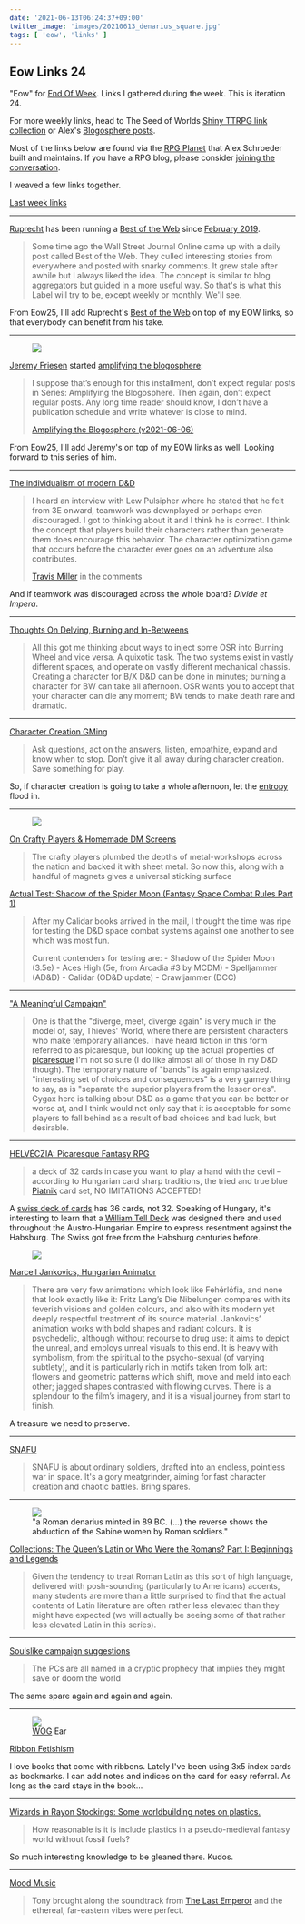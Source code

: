 ```yaml
---
date: '2021-06-13T06:24:37+09:00'
twitter_image: 'images/20210613_denarius_square.jpg'
tags: [ 'eow', 'links' ]
---
```


## Eow Links 24

"Eow" for [End Of Week](/#eow). Links I gathered during the week. This is iteration 24.

For more weekly links, head to The Seed of Worlds [Shiny TTRPG link collection](https://seedofworlds.blogspot.com/search/label/weekly%20links) or Alex's [Blogosphere posts](https://alexschroeder.ch/wiki/Blogosphere).

Most of the links below are found via the [RPG Planet](https://campaignwiki.org/rpg/) that Alex Schroeder built and maintains. If you have a RPG blog, please consider [joining the conversation](https://campaignwiki.org/wiki/Planet/Please_join!).

I weaved a few links together.

[Last week links](20210605.html?t=Eow_Links_23&f=eow24)

<hr/>

[Ruprecht](https://ruprechtsrpg.blogspot.com/) has been running a [Best of the Web](https://ruprechtsrpg.blogspot.com/search/label/Best%20of%20the%20Web) since [February 2019](https://ruprechtsrpg.blogspot.com/2019/02/best-of-web.html).

> Some time ago the Wall Street Journal Online came up with a daily post called Best of the Web. They culled interesting stories from everywhere and posted with snarky comments. It grew stale after awhile but I always liked the idea. The concept is similar to blog aggregators but guided in a more useful way. So that's is what this Label will try to be, except weekly or monthly. We'll see.

From Eow25, I'll add Ruprecht's [Best of the Web](https://ruprechtsrpg.blogspot.com/search/label/Best%20of%20the%20Web) on top of my EOW links, so that everybody can benefit from his take.

<hr/>

<figure class="right largest">
<a href="https://takeonrules.com"><img src="images/20210613_takeonrules.jpg" loading="lazy" /></a>
<figcaption>
</figcaption>
</figure>

[Jeremy Friesen](https://takeonrules.com) started [amplifying the blogosphere](https://takeonrules.com/series/amplifying-the-blogosphere/):

> I suppose that’s enough for this installment, don’t expect regular posts in Series: Amplifying the Blogosphere. Then again, don’t expect regular posts. Any long time reader should know, I don’t have a publication schedule and write whatever is close to mind.
>
> <span class="attribution"><a href="https://takeonrules.com/2021/06/06/amplifying-the-blogosphere-v2021-06-06/">Amplifying the Blogosphere (v2021-06-06)</a></span>

From Eow25, I'll add Jeremy's on top of my EOW links as well. Looking forward to this series of him.

<hr/>

[The individualism of modern D&D](https://methodsetmadness.blogspot.com/2021/06/the-individualism-of-modern-d.html)

> I heard an interview with Lew Pulsipher where he stated that he felt from 3E onward, teamwork was downplayed or perhaps even discouraged. I got to thinking about it and I think he is correct. I think the concept that players build their characters rather than generate them does encourage this behavior. The character optimization game that occurs before the character ever goes on an adventure also contributes.
>
> <span class="attribution"><a href="https://grumpywizard.home.blog/">Travis Miller</a> in the comments</span>

And if teamwork was discouraged across the whole board? _Divide et Impera_.

<hr/>

[Thoughts On Delving, Burning and In-Betweens](https://auguryignored.wordpress.com/2021/06/09/thoughts-on-delving-burning-and-in-betweens/)

> All this got me thinking about ways to inject some OSR into Burning Wheel and vice versa. A quixotic task. The two systems exist in vastly different spaces, and operate on vastly different mechanical chassis. Creating a character for B/X D&D can be done in minutes; burning a character for BW can take all afternoon. OSR wants you to accept that your character can die any moment; BW tends to make death rare and dramatic.

<hr/>

[Character Creation GMing](https://githyankidiaspora.wordpress.com/2021/06/07/character-creation-gming/)

> Ask questions, act on the answers, listen, empathize, expand and know when to stop. Don’t give it all away during character creation. Save something for play.

So, if character creation is going to take a whole afternoon, let the [entropy](https://en.wikipedia.org/wiki/Entropy_(computing)) flood in.

<hr/>

<figure class="right">
<a href="https://seedofworlds.blogspot.com/2021/06/on-crafty-players-homemade-dm-screens.html"><img src="images/20210613_screen.jpg" loading="lazy" /></a>
<figcaption>
</figcaption>
</figure>

[On Crafty Players & Homemade DM Screens](https://seedofworlds.blogspot.com/2021/06/on-crafty-players-homemade-dm-screens.html)

> The crafty players plumbed the depths of metal-workshops across the nation and backed it with sheet metal. So now this, along with a handful of magnets gives a universal sticking surface

[Actual Test: Shadow of the Spider Moon (Fantasy Space Combat Rules Part 1)](http://seedofworlds.blogspot.com/2021/06/actual-test-shadow-of-spider-moon.html)

> After my Calidar books arrived in the mail, I thought the time was ripe for testing the D&D space combat systems against one another to see which was most fun.
>
> Current contenders for testing are: - Shadow of the Spider Moon (3.5e) - Aces High (5e, from Arcadia #3 by MCDM) - Spelljammer (AD&D) - Calidar (OD&D update) - Crawljammer (DCC)

<hr/>

["A Meaningful Campaign"](https://wanderinggamist.blogspot.com/2021/06/a-meaningful-campaign.html)

> One is that the "diverge, meet, diverge again" is very much in the model of, say, Thieves' World, where there are persistent characters who make temporary alliances.  I have heard fiction in this form referred to as picaresque, but looking up the actual properties of [picaresque](https://en.wikipedia.org/wiki/Picaresque_novel#Defined) I'm not so sure (I do like almost all of those in my D&D though).  The temporary nature of "bands" is again emphasized.  "interesting set of choices and consequences" is a very gamey thing to say, as is "separate the superior players from the lesser ones".
> Gygax here is talking about D&D as a game that you can be better or worse at, and I think would not only say that it is acceptable for some players to fall behind as a result of bad choices and bad luck, but desirable.

<hr/>

[HELVÉCZIA: Picaresque Fantasy RPG](https://beyondfomalhaut.blogspot.com/2021/06/news-helveczia-picaresque-fantasy-rpg.html)

> a deck of 32 cards in case you want to play a hand with the devil – according to Hungarian card sharp traditions, the tried and true blue [Piatnik](https://en.wikipedia.org/wiki/Piatnik) card set, NO IMITATIONS ACCEPTED!

A [swiss deck of cards](https://en.wikipedia.org/wiki/Swiss-suited_playing_cards) has 36 cards, not 32. Speaking of Hungary, it's interesting to learn that a [William Tell Deck](https://en.wikipedia.org/wiki/Swiss-suited_playing_cards#%22William_Tell%22_set) was designed there and used throughout the Austro-Hungarian Empire to express resentment against the Habsburg. The Swiss got free from the Habsburg centuries before.

<figure class="right">
<a href="https://www.valaszonline.hu/2021/02/22/jankovics-marcell-toldi-interju-2/"><img src="images/20210613_jankovics.jpg" loading="lazy" /></a>
<figcaption>
</figcaption>
</figure>

[Marcell Jankovics, Hungarian Animator](https://beyondfomalhaut.blogspot.com/2021/06/beyonde-marcell-jankovics-hungarian.html)

> There are very few animations which look like Fehérlófia, and none that look exactly like it: Fritz Lang’s Die Nibelungen compares with its feverish visions and golden colours, and also with its modern yet deeply respectful treatment of its source material. Jankovics’ animation works with bold shapes and radiant colours. It is psychedelic, although without recourse to drug use: it aims to depict the unreal, and employs unreal visuals to this end. It is heavy with symbolism, from the spiritual to the psycho-sexual (of varying subtlety), and it is particularly rich in motifs taken from folk art: flowers and geometric patterns which shift, move and meld into each other; jagged shapes contrasted with flowing curves. There is a splendour to the film’s imagery, and it is a visual journey from start to finish.

A treasure we need to preserve.

<hr/>

[SNAFU](https://slightadjustments.blogspot.com/2021/06/snafu.html)

> SNAFU is about ordinary soldiers, drafted into an endless, pointless war in space. It's a gory meatgrinder, aiming for fast character creation and chaotic battles. Bring spares.

<hr/>

<figure class="right larger">
<a href="https://en.wikipedia.org/wiki/The_Rape_of_the_Sabine_Women#/media/File:L._Titurius_L.f._Sabinus._denarius,_89_BC,_RRC_344-1a.jpg"><img src="images/20210613_denarius.jpg" loading="lazy" /></a>
<figcaption>
"a Roman denarius minted in 89 BC. (...) the reverse shows the abduction of the Sabine women by Roman soldiers."
</figcaption>
</figure>

[Collections: The Queen’s Latin or Who Were the Romans? Part I: Beginnings and Legends](https://acoup.blog/2021/06/11/collections-the-queens-latin-or-who-were-the-romans-part-i-beginnings-and-legends/)

> Given the tendency to treat Roman Latin as this sort of high language, delivered with posh-sounding (particularly to Americans) accents, many students are more than a little surprised to find that the actual contents of Latin literature are often rather less elevated than they might have expected (we will actually be seeing some of that rather less elevated Latin in this series).

<hr/>

[Soulslike campaign suggestions](https://pretendo.games/2021/06/06/soulslike-campaign-suggestions/)

> The PCs are all named in a cryptic prophecy that implies they might save or doom the world

The same spare again and again and again.

<hr/>

<figure class="right smaller">
<a href="https://www.indiegamereadingclub.com/indie-game-reading-club/ribbon-fetishism/"><img src="images/20210613_dogear.jpg" loading="lazy" /></a>
<figcaption>
<a href="https://www.drivethrurpg.com/product/308470/Wolves-of-God-Adventures-in-Dark-Ages-England?affiliate_id=2746229">WOG</a> Ear
</figcaption>
</figure>

[Ribbon Fetishism](https://www.indiegamereadingclub.com/indie-game-reading-club/ribbon-fetishism/)

I love books that come with ribbons. Lately I've been using 3x5 index cards as bookmarks. I can add notes and indices on the card for easy referral. As long as the card stays in the book...

<hr/>

[Wizards in Rayon Stockings: Some worldbuilding notes on plastics.](https://paperelemental.blogspot.com/2021/06/wizards-in-rayon-stockings-some.html)

> How reasonable is it is include plastics in a pseudo-medieval fantasy world without fossil fuels?

So much interesting knowledge to be gleaned there. Kudos.

<hr/>

[Mood Music](https://dunrominuniversitypress.com/blog/2021/06/27/mood-music)

> Tony brought along the soundtrack from <a href="https://www.youtube.com/watch?v=wnPKTADXkG0&list=PL7wv1Ns4VJAmPRx8tWP-gtHPbhhmhscaO&index=13">The Last Emperor</a> and the ethereal, far-eastern vibes were perfect.


